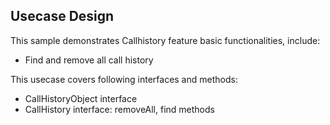 ## Usecase Design

This sample demonstrates Callhistory feature basic functionalities, include:

* Find and remove all call history

This usecase covers following interfaces and methods:

* CallHistoryObject interface
* CallHistory interface: removeAll, find methods

